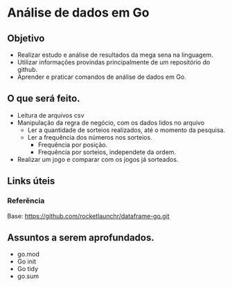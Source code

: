 # Análise de dados em Go

## Objetivo

- Realizar estudo e análise de resultados da mega sena na linguagem.
- Utilizar informações provindas principalmente de um repositório do github.
- Aprender e praticar comandos de análise de dados em Go.


## O que será feito.

- Leitura de arquivos csv
- Manipulação da regra de negócio, com os dados lidos no arquivo
    - Ler a quantidade de sorteios realizados, até o momento da pesquisa.
    - Ler a frequência dos números nos sorteios.
        - Frequência por posição.
        - Frequência por sorteios, independete da ordem.
- Realizar um jogo e comparar com os jogos já sorteados.


## Links úteis
### Referência
Base: https://github.com/rocketlaunchr/dataframe-go.git

## Assuntos a serem aprofundados.

- go.mod
- Go init
- Go tidy
- go.sum
